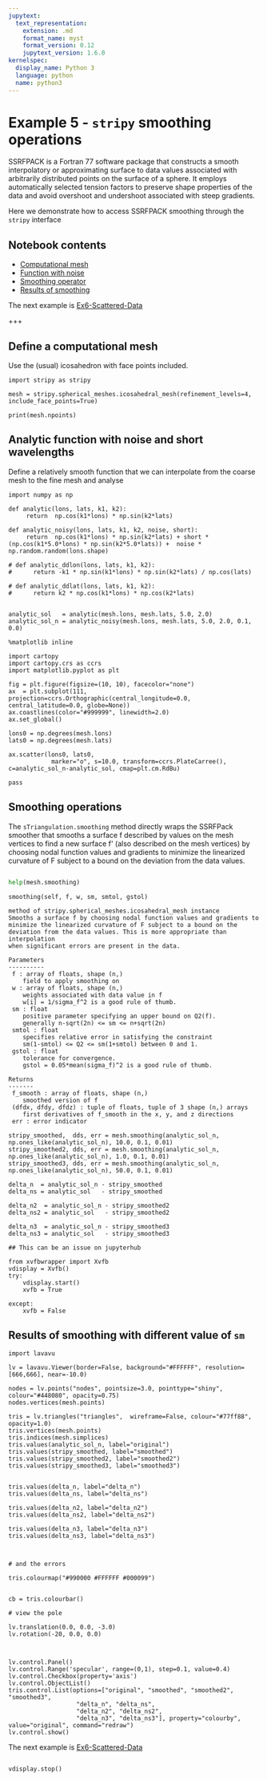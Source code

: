 ```yaml
---
jupytext:
  text_representation:
    extension: .md
    format_name: myst
    format_version: 0.12
    jupytext_version: 1.6.0
kernelspec:
  display_name: Python 3
  language: python
  name: python3
---
```


# Example 5 - `stripy` smoothing operations

SSRFPACK is a Fortran 77 software package that constructs a smooth interpolatory or approximating surface to data values associated with arbitrarily distributed points on the surface of a sphere. It employs automatically selected tension factors to preserve shape properties of the data and avoid overshoot and undershoot associated with steep gradients.

Here we demonstrate how to access SSRFPACK smoothing through the `stripy` interface

## Notebook contents

   - [Computational mesh](#Define-a-computational-mesh)
   - [Function with noise](#Analytic-function-with-noise-and-short-wavelengths)
   - [Smoothing operator](#Smoothing-operations)
   - [Results of smoothing](#Results-of-smoothing-with-different-value-of-sm)
   

The next example is [Ex6-Scattered-Data](./Ex6-Scattered-Data.ipynb)

+++

## Define a computational mesh

Use the (usual) icosahedron with face points included.

```{code-cell} ipython3
import stripy as stripy

mesh = stripy.spherical_meshes.icosahedral_mesh(refinement_levels=4, include_face_points=True)

print(mesh.npoints)
```

## Analytic function with noise and short wavelengths

Define a relatively smooth function that we can interpolate from the coarse mesh to the fine mesh and analyse

```{code-cell} ipython3
import numpy as np

def analytic(lons, lats, k1, k2):
     return  np.cos(k1*lons) * np.sin(k2*lats) 
    
def analytic_noisy(lons, lats, k1, k2, noise, short):
     return  np.cos(k1*lons) * np.sin(k2*lats) + short * (np.cos(k1*5.0*lons) * np.sin(k2*5.0*lats)) +  noise * np.random.random(lons.shape)

# def analytic_ddlon(lons, lats, k1, k2):
#      return -k1 * np.sin(k1*lons) * np.sin(k2*lats) / np.cos(lats)

# def analytic_ddlat(lons, lats, k1, k2):
#      return k2 * np.cos(k1*lons) * np.cos(k2*lats) 


analytic_sol   = analytic(mesh.lons, mesh.lats, 5.0, 2.0)
analytic_sol_n = analytic_noisy(mesh.lons, mesh.lats, 5.0, 2.0, 0.1, 0.0)
```

```{code-cell} ipython3
%matplotlib inline

import cartopy
import cartopy.crs as ccrs
import matplotlib.pyplot as plt

fig = plt.figure(figsize=(10, 10), facecolor="none")
ax  = plt.subplot(111, projection=ccrs.Orthographic(central_longitude=0.0, central_latitude=0.0, globe=None))
ax.coastlines(color="#999999", linewidth=2.0)
ax.set_global()

lons0 = np.degrees(mesh.lons)
lats0 = np.degrees(mesh.lats)

ax.scatter(lons0, lats0, 
            marker="o", s=10.0, transform=ccrs.PlateCarree(), c=analytic_sol_n-analytic_sol, cmap=plt.cm.RdBu)

pass
```

## Smoothing operations 

The `sTriangulation.smoothing` method directly wraps the SSRFPack smoother that smooths a surface f described 
by values on the mesh vertices to find a new surface f' (also described on the mesh vertices) by choosing nodal function values and gradients to minimize the linearized curvature of F subject to a bound on the deviation from the data values. 

```python

help(mesh.smoothing)
```
    smoothing(self, f, w, sm, smtol, gstol)
    
    method of stripy.spherical_meshes.icosahedral_mesh instance
    Smooths a surface f by choosing nodal function values and gradients to
    minimize the linearized curvature of F subject to a bound on the
    deviation from the data values. This is more appropriate than interpolation
    when significant errors are present in the data.
    
    Parameters
    ----------
     f : array of floats, shape (n,)
        field to apply smoothing on
     w : array of floats, shape (n,)
        weights associated with data value in f
        w[i] = 1/sigma_f^2 is a good rule of thumb.
     sm : float
        positive parameter specifying an upper bound on Q2(f).
        generally n-sqrt(2n) <= sm <= n+sqrt(2n)
     smtol : float
        specifies relative error in satisfying the constraint
        sm(1-smtol) <= Q2 <= sm(1+smtol) between 0 and 1.
     gstol : float
        tolerance for convergence.
        gstol = 0.05*mean(sigma_f)^2 is a good rule of thumb.
    
    Returns
    -------
     f_smooth : array of floats, shape (n,)
        smoothed version of f
     (dfdx, dfdy, dfdz) : tuple of floats, tuple of 3 shape (n,) arrays
        first derivatives of f_smooth in the x, y, and z directions
     err : error indicator

```{code-cell} ipython3
stripy_smoothed,  dds, err = mesh.smoothing(analytic_sol_n, np.ones_like(analytic_sol_n), 10.0, 0.1, 0.01)
stripy_smoothed2, dds, err = mesh.smoothing(analytic_sol_n, np.ones_like(analytic_sol_n), 1.0, 0.1, 0.01)
stripy_smoothed3, dds, err = mesh.smoothing(analytic_sol_n, np.ones_like(analytic_sol_n), 50.0, 0.1, 0.01)

delta_n  = analytic_sol_n - stripy_smoothed
delta_ns = analytic_sol   - stripy_smoothed

delta_n2  = analytic_sol_n - stripy_smoothed2
delta_ns2 = analytic_sol   - stripy_smoothed2

delta_n3  = analytic_sol_n - stripy_smoothed3
delta_ns3 = analytic_sol   - stripy_smoothed3
```

```{code-cell} ipython3
## This can be an issue on jupyterhub

from xvfbwrapper import Xvfb
vdisplay = Xvfb()
try:
    vdisplay.start()
    xvfb = True

except:
    xvfb = False
```

## Results of smoothing with different value of `sm`

```{code-cell} ipython3
import lavavu

lv = lavavu.Viewer(border=False, background="#FFFFFF", resolution=[666,666], near=-10.0)

nodes = lv.points("nodes", pointsize=3.0, pointtype="shiny", colour="#448080", opacity=0.75)
nodes.vertices(mesh.points)

tris = lv.triangles("triangles",  wireframe=False, colour="#77ff88", opacity=1.0)
tris.vertices(mesh.points)
tris.indices(mesh.simplices)
tris.values(analytic_sol_n, label="original")
tris.values(stripy_smoothed, label="smoothed")
tris.values(stripy_smoothed2, label="smoothed2")
tris.values(stripy_smoothed3, label="smoothed3")


tris.values(delta_n, label="delta_n")
tris.values(delta_ns, label="delta_ns")

tris.values(delta_n2, label="delta_n2")
tris.values(delta_ns2, label="delta_ns2")

tris.values(delta_n3, label="delta_n3")
tris.values(delta_ns3, label="delta_ns3")



# and the errors

tris.colourmap("#990000 #FFFFFF #000099")


cb = tris.colourbar()

# view the pole

lv.translation(0.0, 0.0, -3.0)
lv.rotation(-20, 0.0, 0.0)



lv.control.Panel()
lv.control.Range('specular', range=(0,1), step=0.1, value=0.4)
lv.control.Checkbox(property='axis')
lv.control.ObjectList()
tris.control.List(options=["original", "smoothed", "smoothed2", "smoothed3",
                   "delta_n", "delta_ns", 
                   "delta_n2", "delta_ns2", 
                   "delta_n3", "delta_ns3"], property="colourby", value="original", command="redraw")
lv.control.show()
```

The next example is [Ex6-Scattered-Data](./Ex6-Scattered-Data.ipynb)

```{code-cell} ipython3

vdisplay.stop()
```
